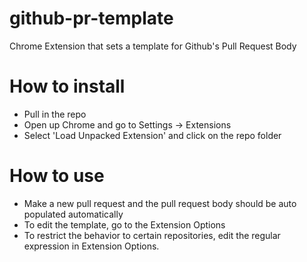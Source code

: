 # github-pr-template
Chrome Extension that sets a template for Github's Pull Request Body

# How to install
- Pull in the repo
- Open up Chrome and go to Settings -> Extensions
- Select 'Load Unpacked Extension' and click on the repo folder

# How to use
- Make a new pull request and the pull request body should be auto populated automatically
- To edit the template, go to the Extension Options
- To restrict the behavior to certain repositories, edit the regular expression in Extension Options.
